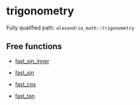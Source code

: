 # trigonometry

Fully qualified path: `alexandria_math::trigonometry`

## Free functions

- [fast_sin_inner](./alexandria_math-trigonometry-fast_sin_inner.md)

- [fast_sin](./alexandria_math-trigonometry-fast_sin.md)

- [fast_cos](./alexandria_math-trigonometry-fast_cos.md)

- [fast_tan](./alexandria_math-trigonometry-fast_tan.md)


